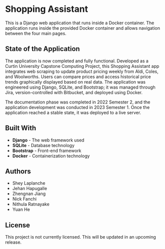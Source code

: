 # Shopping Assistant

This is a Django web application that runs inside a Docker container. The application runs inside the provided Docker container and allows navigation between the four main pages.

## State of the Application
The application is now completed and fully functional. Developed as a Curtin University Capstone Computing Project, this Shopping Assistant app integrates web scraping to update product pricing weekly from Aldi, Coles, and Woolworths. Users can compare prices and access historical price trends graphically displayed based on real data. The application was engineered using Django, SQLite, and Bootstrap; it was managed through Jira, version-controlled with Bitbucket, and deployed using Docker.

The documentation phase was completed in 2022 Semester 2, and the application development was conducted in 2023 Semester 1. Once the application reached a stable state, it was deployed to a live server.

## Built With

- **Django** - The web framework used
- **SQLite** - Database technology
- **Bootstrap** - Front-end framework
- **Docker** - Containerization technology

## Authors

- Shey Laplanche
- Jehan Hapugalle
- Zhengnan Jiang
- Nick Fanchi
- Nithula Ratnayake
- Yuan He

## License

This project is not currently licensed. This will be updated in an upcoming release.
